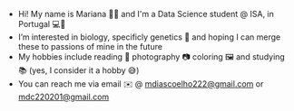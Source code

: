 - Hi! My name is Mariana 🤍✨ and I'm a Data Science student @ ISA, in Portugal 💻🌻
- I’m interested in biology, specificly genetics 🧬 and hoping I can merge these to passions of mine in the future
- My hobbies include reading 📖 photography 📷 coloring 🖼️ and studying 📚 (yes, I consider it a hobby 😅)
- You can reach me via email ✉️ @ mdiascoelho222@gmail.com or mdc220201@gmail.com

